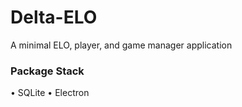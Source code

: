 # Delta-ELO
A minimal ELO, player, and game manager application


### Package Stack
• SQLite
• Electron

